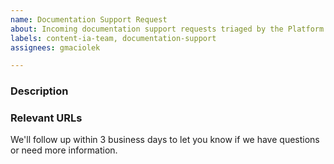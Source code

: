 ```yaml
---
name: Documentation Support Request
about: Incoming documentation support requests triaged by the Platform Content & IA team. 
labels: content-ia-team, documentation-support
assignees: gmaciolek

---
```

### Description

<!-- (REQUIRED) What is the issue/request? -->


### Relevant URLs 




We'll follow up within 3 business days to let you know if we have questions or need more information. 


